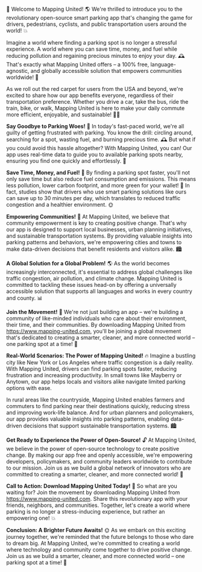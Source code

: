 🎉 Welcome to Mapping United! 🌎 We're thrilled to introduce you to the revolutionary open-source smart parking app that's changing the game for drivers, pedestrians, cyclists, and public transportation users around the world! 💥

Imagine a world where finding a parking spot is no longer a stressful experience. A world where you can save time, money, and fuel while reducing pollution and regaining precious minutes to enjoy your day. 🕰️ That's exactly what Mapping United offers – a 100% free, language-agnostic, and globally accessible solution that empowers communities worldwide! 🌟

As we roll out the red carpet for users from the USA and beyond, we're excited to share how our app benefits everyone, regardless of their transportation preference. Whether you drive a car, take the bus, ride the train, bike, or walk, Mapping United is here to make your daily commute more efficient, enjoyable, and sustainable! 🚴‍♀️

**Say Goodbye to Parking Woes!** 👋
In today's fast-paced world, we're all guilty of getting frustrated with parking. You know the drill: circling around, searching for a spot, wasting fuel, and burning precious time. 🕰️ But what if you could avoid this hassle altogether? With Mapping United, you can! Our app uses real-time data to guide you to available parking spots nearby, ensuring you find one quickly and effortlessly. 💨

**Save Time, Money, and Fuel!** 💸
By finding a parking spot faster, you'll not only save time but also reduce fuel consumption and emissions. This means less pollution, lower carbon footprint, and more green for your wallet! 🌿 In fact, studies show that drivers who use smart parking solutions like ours can save up to 30 minutes per day, which translates to reduced traffic congestion and a healthier environment. 🌞

**Empowering Communities!** 👥
At Mapping United, we believe that community empowerment is key to creating positive change. That's why our app is designed to support local businesses, urban planning initiatives, and sustainable transportation systems. By providing valuable insights into parking patterns and behaviors, we're empowering cities and towns to make data-driven decisions that benefit residents and visitors alike. 🏙️

**A Global Solution for a Global Problem!** 🌎
As the world becomes increasingly interconnected, it's essential to address global challenges like traffic congestion, air pollution, and climate change. Mapping United is committed to tackling these issues head-on by offering a universally accessible solution that supports all languages and works in every country and county. 📊

**Join the Movement!** 🎉
We're not just building an app – we're building a community of like-minded individuals who care about their environment, their time, and their communities. By downloading Mapping United from https://www.mapping-united.com, you'll be joining a global movement that's dedicated to creating a smarter, cleaner, and more connected world – one parking spot at a time! 🌟

**Real-World Scenarios: The Power of Mapping United!** 🔥
Imagine a bustling city like New York or Los Angeles where traffic congestion is a daily reality. With Mapping United, drivers can find parking spots faster, reducing frustration and increasing productivity. In small towns like Mayberry or Anytown, our app helps locals and visitors alike navigate limited parking options with ease.

In rural areas like the countryside, Mapping United enables farmers and commuters to find parking near their destinations quickly, reducing stress and improving work-life balance. And for urban planners and policymakers, our app provides valuable insights into parking patterns, enabling data-driven decisions that support sustainable transportation systems. 🏙️

**Get Ready to Experience the Power of Open-Source!** 🔓
At Mapping United, we believe in the power of open-source technology to create positive change. By making our app free and openly accessible, we're empowering developers, policymakers, and community leaders worldwide to contribute to our mission. Join us as we build a global network of innovators who are committed to creating a smarter, cleaner, and more connected world! 🌟

**Call to Action: Download Mapping United Today!** 📲
So what are you waiting for? Join the movement by downloading Mapping United from https://www.mapping-united.com. Share this revolutionary app with your friends, neighbors, and communities. Together, let's create a world where parking is no longer a stress-inducing experience, but rather an empowering one! 💥

**Conclusion: A Brighter Future Awaits!** 🌞
As we embark on this exciting journey together, we're reminded that the future belongs to those who dare to dream big. At Mapping United, we're committed to creating a world where technology and community come together to drive positive change. Join us as we build a smarter, cleaner, and more connected world – one parking spot at a time! 🌟